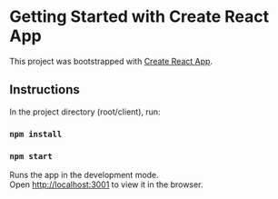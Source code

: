 # Getting Started with Create React App

This project was bootstrapped with [Create React App](https://github.com/facebook/create-react-app).

## Instructions

In the project directory (root/client), run:

### `npm install`

### `npm start`

Runs the app in the development mode.\
Open [http://localhost:3001](http://localhost:3001) to view it in the browser.
